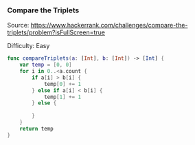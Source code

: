 ### Compare the Triplets

Source: <https://www.hackerrank.com/challenges/compare-the-triplets/problem?isFullScreen=true>

Difficulty: Easy

```swift
func compareTriplets(a: [Int], b: [Int]) -> [Int] {
    var temp = [0, 0]
    for i in 0..<a.count {
        if a[i] > b[i] {
            temp[0] += 1
        } else if a[i] < b[i] {
            temp[1] += 1
        } else {
            
        }
    }
    return temp
}
```
